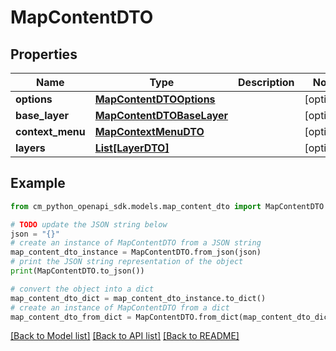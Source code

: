 # MapContentDTO


## Properties

Name | Type | Description | Notes
------------ | ------------- | ------------- | -------------
**options** | [**MapContentDTOOptions**](MapContentDTOOptions.md) |  | [optional] 
**base_layer** | [**MapContentDTOBaseLayer**](MapContentDTOBaseLayer.md) |  | [optional] 
**context_menu** | [**MapContextMenuDTO**](MapContextMenuDTO.md) |  | [optional] 
**layers** | [**List[LayerDTO]**](LayerDTO.md) |  | [optional] 

## Example

```python
from cm_python_openapi_sdk.models.map_content_dto import MapContentDTO

# TODO update the JSON string below
json = "{}"
# create an instance of MapContentDTO from a JSON string
map_content_dto_instance = MapContentDTO.from_json(json)
# print the JSON string representation of the object
print(MapContentDTO.to_json())

# convert the object into a dict
map_content_dto_dict = map_content_dto_instance.to_dict()
# create an instance of MapContentDTO from a dict
map_content_dto_from_dict = MapContentDTO.from_dict(map_content_dto_dict)
```
[[Back to Model list]](../README.md#documentation-for-models) [[Back to API list]](../README.md#documentation-for-api-endpoints) [[Back to README]](../README.md)


